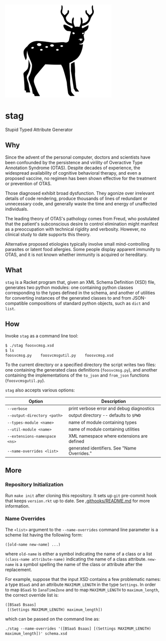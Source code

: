 ![stag](stag.png)

stag
====
Stupid Typed Attribute Generator

Why
---
Since the advent of the personal computer, doctors and scientists have been
confounded by the persistence and virility of Overactive Type Annotation
Syndrome (OTAS). Despite decades of experience, the widespread availability
of cognitive behavioral therapy, and even a proposed vaccine, no regimen has
been shown effective for the treatment or prevention of OTAS.

Those diagnosed exhibit broad dysfunction. They agonize over irrelevant
details of code rendering, produce thousands of lines of redundant or
unnecessary code, and generally waste the time and energy of unaffected
individuals.

The leading theory of OTAS's pathology comes from Freud, who postulated that
the patient's subconscious desire to control elimination might manifest as a
preoccupation with technical rigidity and verbosity. However, no clinical
study to date supports this theory.

Alternative proposed etiologies typically involve small mind-controlling
parasites or latent food allergies. Some people display apparent immunity to
OTAS, and it is not known whether immunity is acquired or hereditary.

What
----
`stag` is a Racket program that, given an XML Schema Definition (XSD) file,
generates two python modules: one containing python classes corresponding to
the types defined in the schema, and another of utilities for converting
instances of the generated classes to and from JSON-compatible compositions
of standard python objects, such as `dict` and `list`.

How
---
Invoke `stag` as a command line tool:

    $ ./stag foosvcmsg.xsd
    $ ls
    foosvcmsg.py    foosvcmsgutil.py    foosvcmsg.xsd

To the current directory or a specified directory the script writes two
files: one containing the generated class definitions (`foosvcmsg.py`), and
another containing the implementations of the `to_json` and `from_json`
functions (`foosvcmsgutil.py`).

`stag` also accepts various options:

| Option                        | Description                                 |
| ------                        | -----------                                 |
| `--verbose`                   | print verbose error and debug diagnostics   |
| `--output-directory <path>`   | output directory -- defaults to `$PWD`      |
| `--types-module <name>`       | name of module containing types             |
| `--util-module <name>`        | name of module containing utilities         |
| `--extensions-namespace <ns>` | XML namespace where extensions are defined  |
| `--name-overrides <list>`     | generated identifiers. See "Name Overrides."|

More
----
### Repository Initialization
Run `make init` after cloning this repository. It sets up `git` pre-commit
hook that keeps `version.rkt` up to date. See 
[.githooks/README.md](.githooks/README.md) for more information.

### Name Overrides
The `<list>` argument to the `--name-overrides` command line parameter is a
scheme list having the following form:

    ([old-name new-name] ...)

where `old-name` is either a symbol indicating the name of a class or a list
`(class-name attribute-name)` indicating the name of a class attribute.
`new-name` is a symbol spelling the name of the class or attribute after the
replacement.

For example, suppose that the input XSD contains a few problematic names: a
type `BSaaS` and an attribute `MAXIMUM_LENGTH` in the type `Settings`.
In order to map `BSaaS` to `IanaTimeZone` and to map `MAXIMUM_LENGTH`
to `maximum_length`, the correct override list is:

    ([BSaaS Bsaas]
     [(Settings MAXIMUM_LENGTH) maximum_length])

which can be passed on the command line as:

    ./stag --name-overrides '([BSaaS Bsaas] [(Settings MAXIMUM_LENGTH) maximum_length])' schema.xsd
